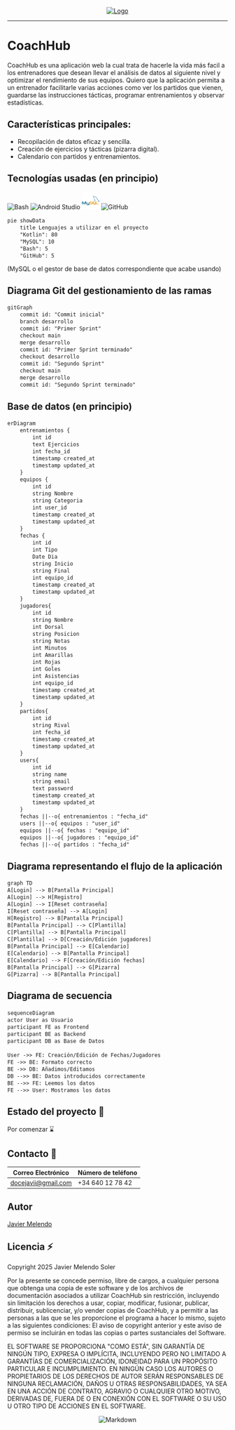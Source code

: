 <p align="center"><a href="https://github.com/javiidoce/tfgDam" target="_blank"><img src="https://i.imgur.com/8TcOm6o.jpeg" width="200" alt="Logo"></a></p>

***

# CoachHub

CoachHub es una aplicación web la cual trata de hacerle la vida más facil a los entrenadores que desean llevar el análisis de datos al siguiente nivel y optimizar el rendimiento de sus equipos. Quiero que la aplicación permita a un entrenador facilitarle varias acciones como ver los partidos que vienen, guardarse las instrucciones tácticas, programar entrenamientos y observar estadísticas.

## Características principales:

- Recopilación de datos eficaz y sencilla.
- Creación de ejercicios y tácticas (pizarra digital).
- Calendario con partidos y entrenamientos.

## Tecnologías usadas (en principio)
<p align="left"> <img src="https://cdn.worldvectorlogo.com/logos/git-bash.svg" alt="Bash" width="40" height="40"/>  
<img src="https://cdn.worldvectorlogo.com/logos/android-4.svg" alt="Android Studio" width="40" height="40"/> 
<img src="https://raw.githubusercontent.com/devicons/devicon/master/icons/mysql/mysql-original-wordmark.svg" alt="MySQL" width="40" height="40"/>
<img src="https://camo.githubusercontent.com/4965c61569069e46775836d78ee63f6cc0d8bac40bb2a0e638fe682e5aa18a95/68747470733a2f2f63646e2e776f726c64766563746f726c6f676f2e636f6d2f6c6f676f732f6769746875622d69636f6e2d322e737667" alt="GitHub" width="40" height="40"/>
</p>

```mermaid
pie showData
    title Lenguajes a utilizar en el proyecto
    "Kotlin": 80
    "MySQL": 10
    "Bash": 5
    "GitHub": 5
```
(MySQL o el gestor de base de datos correspondiente que acabe usando)

## Diagrama Git del gestionamiento de las ramas
```mermaid
gitGraph
    commit id: "Commit inicial"
    branch desarrollo
    commit id: "Primer Sprint"
    checkout main
    merge desarrollo
    commit id: "Primer Sprint terminado"
    checkout desarrollo
    commit id: "Segundo Sprint"
    checkout main
    merge desarrollo
    commit id: "Segundo Sprint terminado"
```

## Base de datos (en principio)

```mermaid
erDiagram
    entrenamientos {
        int id
        text Ejercicios
        int fecha_id
        timestamp created_at
        timestamp updated_at
    }
    equipos {
        int id
        string Nombre
        string Categoria
        int user_id
        timestamp created_at
        timestamp updated_at
    }
    fechas {
        int id
        int Tipo
        Date Dia
        string Inicio
        string Final
        int equipo_id
        timestamp created_at
        timestamp updated_at
    }
    jugadores{
        int id
        string Nombre
        int Dorsal
        string Posicion
        string Notas
        int Minutos
        int Amarillas
        int Rojas
        int Goles
        int Asistencias
        int equipo_id
        timestamp created_at
        timestamp updated_at
    }
    partidos{
        int id
        string Rival
        int fecha_id
        timestamp created_at
        timestamp updated_at
    }
    users{
        int id
        string name
        string email
        text password
        timestamp created_at
        timestamp updated_at
    }
    fechas ||--o{ entrenamientos : "fecha_id"
    users ||--o{ equipos : "user_id"
    equipos ||--o{ fechas : "equipo_id"
    equipos ||--o{ jugadores : "equipo_id"
    fechas ||--o{ partidos : "fecha_id"
```

## Diagrama representando el flujo de la aplicación

```mermaid
graph TD
A[Login] --> B[Pantalla Principal]
A[Login] --> H[Registro]
A[Login] --> I[Reset contraseña]
I[Reset contraseña] --> A[Login]
H[Registro] --> B[Pantalla Principal]
B[Pantalla Principal] --> C[Plantilla]
C[Plantilla] --> B[Pantalla Principal]
C[Plantilla] --> D[Creación/Edición jugadores]
B[Pantalla Principal] --> E[Calendario]
E[Calendario] --> B[Pantalla Principal]
E[Calendario] --> F[Creación/Edición fechas]
B[Pantalla Principal] --> G[Pizarra]
G[Pizarra] --> B[Pantalla Principal]
```

## Diagrama de secuencia

```mermaid
sequenceDiagram
actor User as Usuario
participant FE as Frontend
participant BE as Backend
participant DB as Base de Datos

User ->> FE: Creación/Edición de Fechas/Jugadores
FE ->> BE: Formato correcto
BE ->> DB: Añadimos/Editamos
DB -->> BE: Datos introducidos correctamente
BE -->> FE: Leemos los datos
FE -->> User: Mostramos los datos
```

## Estado del proyecto 📝

Por comenzar ⌛

## Contacto 💬 

|Correo Electrónico|Número de teléfono|
|------------------|------------------|
|docejavii@gmail.com|+34 640 12 78 42|


## Autor

<a href="https://github.com/javiidoce"> Javier Melendo </a>

## Licencia ⚡

Copyright 2025 Javier Melendo Soler 

Por la presente se concede permiso, libre de cargos, a cualquier persona que obtenga una copia de este software y de los archivos de documentación asociados a utilizar CoachHub sin restricción, incluyendo sin limitación los derechos a usar, copiar, modificar, fusionar, publicar, distribuir, sublicenciar, y/o vender copias de CoachHub, y a permitir a las personas a las que se les proporcione el programa a hacer lo mismo, sujeto a las siguientes condiciones:  El aviso de copyright anterior y este aviso de permiso se incluirán en todas las copias o partes sustanciales del Software.  

EL SOFTWARE SE PROPORCIONA "COMO ESTÁ", SIN GARANTÍA DE NINGÚN TIPO, EXPRESA O IMPLÍCITA, INCLUYENDO PERO NO LIMITADO A GARANTÍAS DE COMERCIALIZACIÓN, IDONEIDAD PARA UN PROPÓSITO PARTICULAR E INCUMPLIMIENTO. EN NINGÚN CASO LOS AUTORES O PROPIETARIOS DE LOS DERECHOS DE AUTOR SERÁN RESPONSABLES DE NINGUNA RECLAMACIÓN, DAÑOS U OTRAS RESPONSABILIDADES, YA SEA EN UNA ACCIÓN DE CONTRATO, AGRAVIO O CUALQUIER OTRO MOTIVO, DERIVADAS DE, FUERA DE O EN CONEXIÓN CON EL SOFTWARE O SU USO U OTRO TIPO DE ACCIONES EN EL SOFTWARE.

<p align="center"><img alt="Markdown" src="https://img.shields.io/badge/markdown-%23000000.svg?style=for-the-badge&logo=markdown&logoColor=white"/></p>
